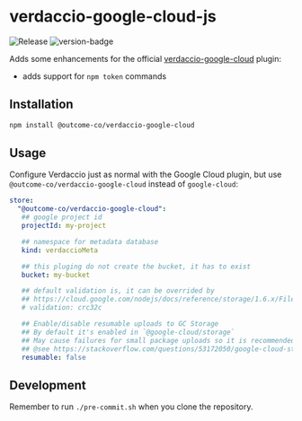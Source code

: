 # verdaccio-google-cloud-js
![Release](https://github.com/outcome-co/verdaccio-google-cloud-js/workflows/Release/badge.svg?branch=v1.1.0) ![version-badge](https://img.shields.io/badge/version-1.1.0-brightgreen)

Adds some enhancements for the official [verdaccio-google-cloud](https://github.com/verdaccio/monorepo/tree/master/plugins/google-cloud) plugin:

- adds support for `npm token` commands

## Installation

```sh
npm install @outcome-co/verdaccio-google-cloud
```

## Usage

Configure Verdaccio just as normal with the Google Cloud plugin, but use `@outcome-co/verdaccio-google-cloud` instead of `google-cloud`:

```yaml
store:
  "@outcome-co/verdaccio-google-cloud":
   ## google project id
   projectId: my-project

   ## namespace for metadata database
   kind: verdaccioMeta

   ## this pluging do not create the bucket, it has to exist
   bucket: my-bucket

   ## default validation is, it can be overrided by 
   ## https://cloud.google.com/nodejs/docs/reference/storage/1.6.x/File.html#createWriteStream
   # validation: crc32c

   ## Enable/disable resumable uploads to GC Storage
   ## By default it's enabled in `@google-cloud/storage`
   ## May cause failures for small package uploads so it is recommended to set it to `false`
   ## @see https://stackoverflow.com/questions/53172050/google-cloud-storage-invalid-upload-request-error-bad-request
   resumable: false
```


## Development

Remember to run `./pre-commit.sh` when you clone the repository.

